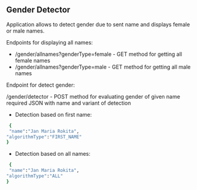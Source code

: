## Gender Detector 

Application allows to detect gender due to sent name and displays female or male names.

Endpoints for displaying all names:

-  /gender/allnames?genderType=female - GET method for getting all female names
-  /gender/allnames?genderType=male - GET method for getting all male names
  
Endpoint for detect gender:

  /gender/detector - POST method for evaluating gender of given name required JSON with name and variant of detection
  
- Detection based on first name:

```sh
 {
 "name":"Jan Maria Rokita",
"algorithmType":"FIRST_NAME"
}
```
- Detection based on all names:

```sh
 {
 "name":"Jan Maria Rokita",
"algorithmType":"ALL"
}
```

